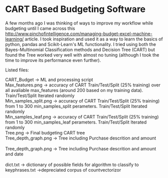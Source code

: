 # CART Based Budgeting Software

A few months ago I was thinking of ways to improve my workflow while budgeting until I came across this  http://www.pinchofintelligence.com/managing-budget-excel-machine-learning/ article. I took inspiration and used it as a way to learn the basics of python, pandas and Scikit-Learn's ML functionality. I tried using both the Bayes-Multinomial Classification methods and Decision Tree (CART) but found the Tree worked very well with almost no tuning (although I took the time to improve its performance even further).  
  
Listed files:  
  
CART_Budget -> ML and processing script </br>
Max_features.png -> accuracy of CART Train/Test/Split (25% training) over all avaliable max_features (around 200 based on my training data). Train/Test/Split Iterated randomly</br>
Min_samples_split.png -> accuracy of CART Train/Test/Split (25% training) from 1 to 300 min_samples_split perameters. Train/Test/Split Iterated randomly</br>
Min_samples_leaf.png -> accuracy of CART Train/Test/Split (25% training) from 1 to 300 min_samples_leaf perameters. Train/Test/Split Iterated randomly</br>
Tree.png -> Final budgeting CART tree</br>
Tree_depth_graph.png -> Tree including Purchase descrition and amount</br>  
Tree_depth_graph.png -> Tree including Purchase descrition and amount and date</br>  
dict.txt -> dictionary of possible fields for algorithm to classify to</br>
keyphrases.txt ->depreciated corpus of countvectorizor</br>


